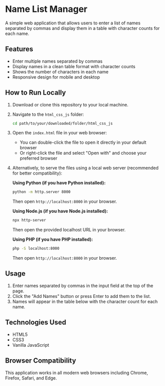 # Name List Manager

A simple web application that allows users to enter a list of names separated by commas and display them in a table with character counts for each name.

## Features

- Enter multiple names separated by commas
- Display names in a clean table format with character counts
- Shows the number of characters in each name
- Responsive design for mobile and desktop

## How to Run Locally

1. Download or clone this repository to your local machine.

2. Navigate to the `html_css_js` folder:

   ```bash
   cd path/to/your/downloaded/folder/html_css_js
   ```

3. Open the `index.html` file in your web browser:

   - You can double-click the file to open it directly in your default browser
   - Or right-click the file and select "Open with" and choose your preferred browser

4. Alternatively, to serve the files using a local web server (recommended for better compatibility):

   **Using Python (if you have Python installed):**

   ```bash
   python -m http.server 8000
   ```

   Then open `http://localhost:8000` in your browser.

   **Using Node.js (if you have Node.js installed):**

   ```bash
   npx http-server
   ```

   Then open the provided localhost URL in your browser.

   **Using PHP (if you have PHP installed):**

   ```bash
   php -S localhost:8000
   ```

   Then open `http://localhost:8000` in your browser.

## Usage

1. Enter names separated by commas in the input field at the top of the page.
2. Click the "Add Names" button or press Enter to add them to the list.
3. Names will appear in the table below with the character count for each name.

## Technologies Used

- HTML5
- CSS3
- Vanilla JavaScript

## Browser Compatibility

This application works in all modern web browsers including Chrome, Firefox, Safari, and Edge.
